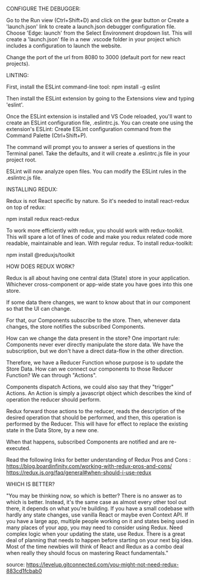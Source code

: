 CONFIGURE THE DEBUGGER:

Go to the Run view (Ctrl+Shift+D) and click on the gear button or Create a 'launch.json' link to create a launch.json debugger configuration file. Choose 'Edge: launch' from the Select Environment dropdown list. This will create a 'launch.json' file in a new .vscode folder in your project which includes a configuration to launch the website.

Change the port of the url from 8080 to 3000 (default port for new react projects).

LINTING:

First, install the ESLint command-line tool:
npm install -g eslint

Then install the ESLint extension by going to the Extensions view and typing 'eslint'.

Once the ESLint extension is installed and VS Code reloaded, you'll want to create an ESLint configuration file, .eslintrc.js. You can create one using the extension's ESLint: Create ESLint configuration command from the Command Palette (Ctrl+Shift+P).

The command will prompt you to answer a series of questions in the Terminal panel. Take the defaults, and it will create a .eslintrc.js file in your project root.

ESLint will now analyze open files.  You can modify the ESLint rules in the .eslintrc.js file.

INSTALLING REDUX:

Redux is not React specific by nature.  So it's needed to install react-redux on top of redux:

npm install redux react-redux

To work more efficiently with redux, you should work with redux-toolkit.  This will spare a lot of lines of code and make you redux related code more readable, maintainable and lean.  With regular redux.  To install redux-toolkit:

npm install @reduxjs/toolkit


HOW DOES REDUX WORK?

Redux is all about having one central data (State) store in your application.  Whichever cross-component or app-wide state you have goes into this one store.  

If some data there changes, we want to know about that in our component so that the UI can change.

For that, our Components subscribe to the store.  Then, whenever data changes, the store notifies the subscribed Components.  

How can we change the data present in the store?  One important rule: Components never ever directly manipulate the store data.  We have the subscription, but we don't have a direct data-flow in the other direction.

Therefore, we have a Reducer Function whose purpose is to update the Store Data.  How can we connect our components to those Reducer Function?  We can through "Actions".

Components dispatch Actions, we could also say that they "trigger" Actions.  An Action is simply a javascript object which describes the kind of operation the reducer should perform.  

Redux forward those actions to the reducer, reads the description of the desired operation that should be performed, and then, this operation is performed by the Reducer.  This will have for effect to replace the existing state in the Data Store, by a new one.  

When that happens, subscribed Components are notified and are re-executed.

Read the following links for better understanding of Redux Pros and Cons :
https://blog.boardinfinity.com/working-with-redux-pros-and-cons/
https://redux.js.org/faq/general#when-should-i-use-redux

WHICH IS BETTER?

"You may be thinking now, so which is better? There is no answer as to which is better. Instead, it's the same case as almost every other tool out there, it depends on what you're building.
If you have a small codebase with hardly any state changes, use vanilla React or maybe even Context API.
If you have a large app, multiple people working on it and states being used in many places of your app, you may need to consider using Redux.
Need complex logic when your updating the state, use Redux.
There is a great deal of planning that needs to happen before starting on your next big idea. Most of the time newbies will think of React and Redux as a combo deal when really they should focus on mastering React fundamentals."

source: https://levelup.gitconnected.com/you-might-not-need-redux-883cd1fcbab0